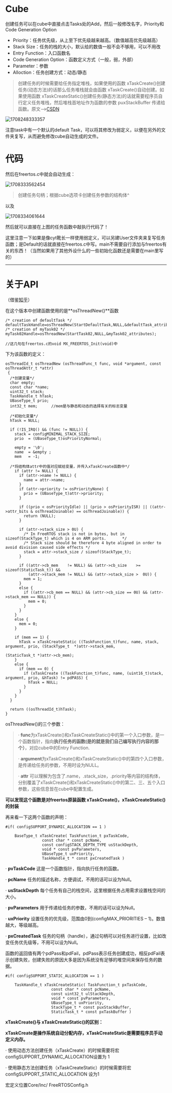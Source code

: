 # Cube

创建任务可以在cube中直接点击Tasks处的Add，然后一般修改名字，Priority和Code Generation Option

* Priority：任务优先级，从上至下优先级越来越高。（数值越高优先级越高）
* Stack Size：任务的栈的大小，默认给的数值一般不会不够用，可以不用改
* Entry Function：入口函数名
* Code Generation Option：函数定义方式（一般，弱，外部）
* Parameter：参数
* Alloction：任务创建方式：动态/静态

> 创建任务的时候需要给任务指定堆栈，如果使用的函数 xTaskCreate()创建任务(动态方法)的话那么任务堆栈就会由函数 xTaskCreate()自动创建。如果使用函数 xTaskCreateStatic()创建任务(静态方法)的话就需要程序员自行定义任务堆栈，然后堆栈首地址作为函数的参数 puxStackBuffer 传递给函数。原文-->[CSDN](https://blog.csdn.net/qq_44318582/article/details/120153001)

![1708248333357](image/cube配置及原理/1708248333357.png)

注意task中有一个默认的default Task，可以将其修改为弱定义，以便在另外的文件夹复写，从而避免修改cube自动生成的文件。

# 代码

然后在freertos.c中就会自动生成：

![1708333562454](image/TaskCreat/1708333562454.png)

> 创建任务句柄；根据cube选项卡创建任务参数的结构体^

以及

![1708334061644](image/TaskCreat/1708334061644.png)

然后就可以直接在上图的任务函数中敲执行代码了！

这里注意一下如果是像cyt靴长一样使用弱定义，可以另建User文件夹来复写任务函数；是Default的话就直接在freertos.c中写。main不需要自行添加与freertos有关的东西！（当然如果用了其他外设什么的一些初始化函数还是需要在main里写的）

---

# 关于API

（借鉴[知乎](https://zhuanlan.zhihu.com/p/514869870)）

在这个版本中创建函数使用的是**osThreadNew()**函数

```
/* creation of defaultTask */  defaultTaskHandle=osThreadNew(StartDefaultTask,NULL,&defaultTask_attributes);
/* creation of myTask02 */  
myTask02Handle=osThreadNew(StartTask02,NULL,&myTask02_attributes);

//这几句在freertos.c的void MX_FREERTOS_Init(void)中
```

下为该函数的定义：

```
osThreadId_t osThreadNew (osThreadFunc_t func, void *argument, const osThreadAttr_t *attr)
 {
  /*创建变量*/
  char empty;
  const char *name;
  uint32_t stack;
  TaskHandle_t hTask;
  UBaseType_t prio;
  int32_t mem;		//mem是与静态和动态的选择有关的标志变量
  
  /*初始化变量*/
  hTask = NULL;

  if (!IS_IRQ() && (func != NULL)) {
    stack = configMINIMAL_STACK_SIZE;
    prio  = (UBaseType_t)osPriorityNormal;

    empty = '\0';
    name  = &empty ;
    mem   = -1;

  /*将结构体attr中的值对应赋给变量，并传入xTaskCreate函数中*/
    if (attr != NULL) {
      if (attr->name != NULL) {
        name = attr->name;
      }
      if (attr->priority != osPriorityNone) {
        prio = (UBaseType_t)attr->priority;
      }

      if ((prio < osPriorityIdle) || (prio > osPriorityISR) || ((attr->attr_bits & osThreadJoinable) == osThreadJoinable)) {
        return (NULL);
      }

      if (attr->stack_size > 0U) {
        /* In FreeRTOS stack is not in bytes, but in sizeof(StackType_t) which is 4 on ARM ports.       */
        /* Stack size should be therefore 4 byte aligned in order to avoid division caused side effects */
        stack = attr->stack_size / sizeof(StackType_t);
      }

      if ((attr->cb_mem    != NULL) && (attr->cb_size    >= sizeof(StaticTask_t)) &&
          (attr->stack_mem != NULL) && (attr->stack_size >  0U)) {
        mem = 1;
      }
      else {
        if ((attr->cb_mem == NULL) && (attr->cb_size == 0U) && (attr->stack_mem == NULL)) {
          mem = 0;
        }
      }
    }
    else {
      mem = 0;
    }

    if (mem == 1) {
      hTask = xTaskCreateStatic ((TaskFunction_t)func, name, stack, argument, prio, (StackType_t  *)attr->stack_mem,
                                                                                    (StaticTask_t *)attr->cb_mem);
    }
    else {
      if (mem == 0) {
        if (xTaskCreate ((TaskFunction_t)func, name, (uint16_t)stack, argument, prio, &hTask) != pdPASS) {
          hTask = NULL;
        }
      }
    }
  }

  return ((osThreadId_t)hTask);
}
```

osThreadNew()的三个参数：

> · **func**为xTaskCreate()和xTaskCreateStatic()中的第一个入口参数，是一个函数指针，指向**执行任务的函数(是的就是我们自己编写执行内容的那个）**，对应cube中的Entry Function.
>
> · **argument**为xTaskCreate()和xTaskCreateStatic()中的第四个入口参数，是传递给任务的参数，不用时设为NULL。
>
> · **attr** 可以理解为包含了.name，.stack_size，.priority等内容的结构体，分别覆盖了xTaskCreate()和xTaskCreateStatic()中的第二、三、五个入口参数，这些信息皆在cube中配置生成。

**可以发现这个函数是对freertos原装函数 xTaskCreate()，xTaskCreateStatic() 的封装**

再来看一下这两个函数的声明：

```
#if( configSUPPORT_DYNAMIC_ALLOCATION == 1 )

	BaseType_t xTaskCreate(	TaskFunction_t pxTaskCode,
				const char * const pcName,
				const configSTACK_DEPTH_TYPE usStackDepth,
				void * const pvParameters,
				UBaseType_t uxPriority,
				TaskHandle_t * const pxCreatedTask )
```

· **pvTaskCode** 这是一个函数指针，指向执行任务的函数。

· **pcName** 任务的描述名称，方便调试，不用的话可以设为Null。

· **usStackDepth** 每个任务有自己的栈空间，这里根据任务占用需求设置栈空间的大小。

· **pvParameters** 用于传递给任务的参数，不用的话可以设为Null。

· **uxPriority** 设置任务的优先级，范围由0到(configMAX_PRIORITIES – 1)。数值越大，等级越高。

· **pxCreatedTask** 任务的句柄（handle），通过句柄可以对任务进行设置，比如改变任务优先级等，不用可以设为Null。

函数的返回值有两个pdPass和pdFail，pdPass表示任务创建成功，相反pdFail表示创建失败，创建失败的原因大多是因为系统没有足够的堆空间来保存任务的数据。

```
#if( configSUPPORT_STATIC_ALLOCATION == 1 )

	TaskHandle_t xTaskCreateStatic(	TaskFunction_t pxTaskCode,
					const char * const pcName,
					const uint32_t ulStackDepth,
					void * const pvParameters,
					UBaseType_t uxPriority,
					StackType_t * const puxStackBuffer,
					StaticTask_t * const pxTaskBuffer )
```


**xTaskCreate()与 xTaskCreateStatic()的区别：**

**xTaskCreate是操作系统自动分配内存，xTaskCreateStatic是需要程序员手动定义内存。**

· 使用动态方法创建任务（xTaskCreate）的时候需要将宏 configSUPPORT_DYNAMIC_ALLOCATION设置为 1

· 使用静态方法创建任务（xTaskCreateStatic）的时候需要将宏 configSUPPORT_STATIC_ALLOCATION 设为1

宏定义位置Core/Inc/ FreeRTOSConfig.h
